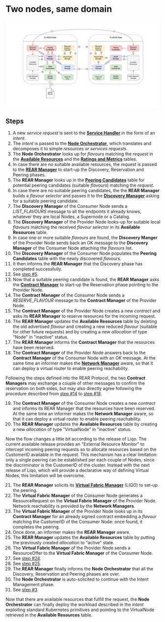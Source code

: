 # Two nodes, same domain

![Workflow 1](../../images/workflows/workflow_1.png)

## Steps

1. A new _service request_ is sent to the **[Service Handler](../../main_activities/intentbased_computing_continuum/main_functional_elements/service-handler.md)** in the form of an _intent_.
2. The _intent_ is passed to the **[Node Orchestrator](../../main_activities/intentbased_computing_continuum/main_functional_elements/node-orchestrator.md)**, which translates and decomposes it to simple _resources or services requests_.
3. The **Node Orchestrator** looks up for _flavours_ matching the _request_ in the **[Available Resources](../../main_activities/fluidos_node_implementation/main_functional_elements/available_resources.md)** and the **[Ratings and Metrics](../../main_activities/fluidos_node_implementation/main_functional_elements/ratings_and_metrics.md)** tables.
4. In case there are no suitable available resources, the _request_ is passed to the **[REAR Manager](../../main_activities/fluidos_node_implementation/main_functional_elements/rear_manager.md)** to start-up the Discovery, Reservation and Peering phases.
5. The **REAR Manager** looks up in the **[Peering Candidates](../../main_activities/fluidos_node_implementation/main_functional_elements/peering_candidates.md)** table for potential peering candidates (suitable _flavours_) matching the _request_.
6. In case there are no suitable peering candidates, the the **REAR Manager** builds a _flavour selector_ and passes it to the **[Discovery Manager](../../main_activities/fluidos_node_implementation/main_functional_elements/discovery_manager.md)** asking for a suitable peering candidate.
7. The **Discovery Manager** of the Consumer Node sends a _LIST_FLAVOURS_ message to all the endpoints it already knows, whatever they are local Nodes, a Supernode or a Catalog.
8. The **Discovery Manager** of the Provider Node looks-up for suitable local _flavours_ matching the received _flavour selector_ in its **Available Resources** table.
9. In case one or more suitable _flavours_ are found, the **Discovery Manger** of the Provider Node sends back an OK message to the **Discovery Manager** of the Consumer Node attaching the _flavours_ list.
10. The **Discovery Manager** of the Consumer Node populates the **Peering Candidates** table with the newly discovered _flavours_.
11. It then informs the **REAR Manager** that the Discovery phase has completed successfully.
12. See <u>step #5</u>.
13. Now that a suitable peering candidate is found, the **REAR Manager** asks the **[Contract Manager](../../main_activities/fluidos_node_implementation/main_functional_elements/contract_manager.md)** to start-up the Reservation phase pointing to the Provider Node.
14. The **Contract Manager** of the Consumer Node sends a _RESERVE_FLAVOUR_ message to the **Contract Manager** of the Provider Node.
15. The **Contract Manager** of the Provider Node creates a new _contract_ and asks its **REAR Manager** to reserve resources for the incoming request.
16. The **REAR Manager** updates the **Available Resources** table by deleting the old advertised _flavour_ and creating a new reduced _flavour_ (suitable for other future requests) and by creating a new _allocation_ of type "Node" in "inactive" status.
17. The **REAR Manager** informs the **Contract Manager** that the resources have been reserved.
18. The **Contract Manager** of the Provider Node answers back to the **Contract Manager** of the Consumer Node with an _OK_ message. At the same time an informer makes the **[Network Manager](../../main_activities/fluidos_node_implementation/main_functional_elements/network_manager.md)** aware, so that it can deploy a virtual router to enable peering reachability.

Following the steps defined into the REAR Protocol, the two **Contract Managers** may exchange a couple of other messages to confirm the reservation on both sides, but may also directly agree following the procedure described from <u>step #14</u> to <u>step #18</u>.

19. The **Contract Manager** of the Consumer Node creates a new _contract_ and informs its REAR Manager that the resources have been reserved. At the same time an informer makes the **Network Manager** aware, so that it can deploy a virtual router to enable peering reachability.
20. The **REAR Manager** updates the **Available Resources** table by creating a new _allocation_ of type "VirtualNode" in "inactive" status.

Now the flow changes a little bit according to the release of Liqo. The current available release provides an "External Resource Monitor" to intercept incoming peering requests so to allocate resources based on the CustomerID available in the request. This mechanism has a clear limitation: only a single peering can be established per each couple of Nodes, since the discriminator is the CustomerID of the cluster. Instead with the next release of Liqo, which will provide a declarative way of defining Virtual Nodes, this limitation will be overcome.

21. The **REAR Manager** solicits its **[Virtual Fabric Manager](../../main_activities/fluidos_node_implementation/main_functional_elements/virtual_fabric_manager.md)** (LIQO) to set-up the peering.
22. The **Virtual Fabric Manager** of the Consumer Node generates a ResourceRequest on the **Virtual Fabric Manager** of the Provider Node. Network reachability is provided by the **Network Managers**.
23. The **Virtual Fabric Manager** of the Provider Node looks up in its **Contract Manager** for an already signed contract embedding a _flavour_ matching the CustomerID of the Consumer Node: once found, it completes the peering.
24. Once done, an informer makes the **REAR Manager** aware.
25. The **REAR Manager** updates the **Available Resources** table by putting the previously created _allocation_ to "active" state.
26. The **Virtual Fabric Manager** of the Provider Node sends a ResourceOffer to the **Virtual Fabric Manager** of the Consumer Node.
27. See <u>step #24</u>.
28. See <u>step #25</u>.
29. The **REAR Manager** finally informs the **Node Orchestrator** that all the Discovery, Reservation and Peering phases are over.
30. The **Node Orchestrator** is auto-solicited to continue with the Intent Management phase.
31. See <u>step #3</u>

Now that there are available resources that fulfill the request, the **Node Orchestrator** can finally deploy the workload described in the _intent_ exploiting standard Kubernetes primitives and pointing to the VirtualNode retrieved in the **Available Resources** table.